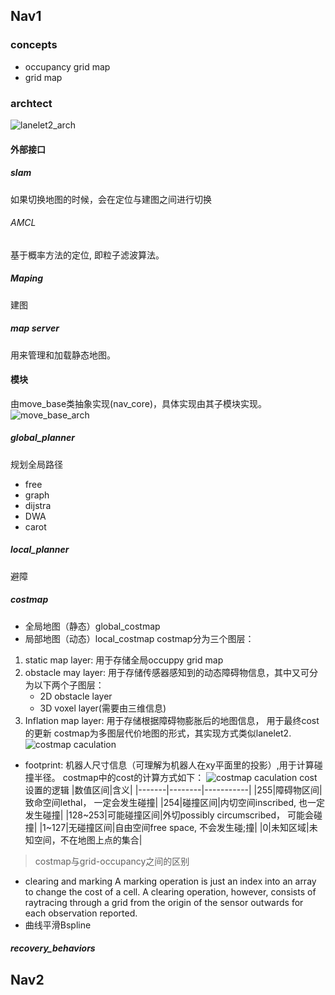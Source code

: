 ## Nav1
### concepts
- occupancy grid map
- grid map
### archtect
![lanelet2_arch](ros_nav_arch.png)
#### 外部接口
##### slam
如果切换地图的时候，会在定位与建图之间进行切换
###### AMCL
基于概率方法的定位, 即粒子滤波算法。
##### Maping 
建图
##### map server
用来管理和加载静态地图。

#### 模块
由move_base类抽象实现(nav_core)，具体实现由其子模块实现。
![move_base_arch](move_base.png)
##### global_planner
规划全局路径
- free
- graph
- dijstra
- DWA
- carot
##### local_planner
避障

##### costmap
- 全局地图（静态）global_costmap
- 局部地图（动态）local_costmap
costmap分为三个图层：
1. static map layer: 用于存储全局occuppy grid map
2. obstacle may layer: 用于存储传感器感知到的动态障碍物信息，其中又可分为以下两个子图层：
	- 2D obstacle layer
	- 3D voxel layer(需要由三维信息)
3. Inflation map layer: 用于存储根据障碍物膨胀后的地图信息， 用于最终cost的更新
costmap为多图层代价地图的形式，其实现方式类似lanelet2.
![costmap caculation](multi_layer_costmap.png)
- footprint: 机器人尺寸信息（可理解为机器人在xy平面里的投影）,用于计算碰撞半径。
costmap中的cost的计算方式如下：
![costmap caculation](ros_costmap_cost.png)
cost设置的逻辑
|数值区间|含义|
|-------|--------|-----------|
|255|障碍物区间|致命空间lethal， 一定会发生碰撞|
|254|碰撞区间|内切空间inscribed, 也一定发生碰撞|
|128~253|可能碰撞区间|外切possibly circumscribed， 可能会碰撞|
|1~127|无碰撞区间|自由空间free space, 不会发生碰;撞|
|0|未知区域|未知空间，不在地图上点的集合|
> costmap与grid-occupancy之间的区别
- clearing and marking
 A marking operation is just an index into an array to change the cost of a cell. A clearing operation, however, consists of raytracing through a grid from the origin of the sensor outwards for each observation reported.
- 曲线平滑Bspline
##### recovery_behaviors


## Nav2
